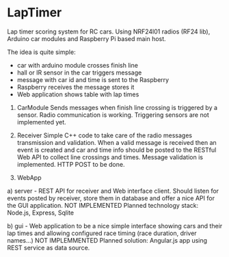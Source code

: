# LapTimer
Lap timer scoring system for RC cars.
Using NRF24l01 radios (RF24 lib),  Arduino car modules 
and Raspberry Pi based main host.

The idea is quite simple:
- car with arduino module crosses finish line
- hall or IR sensor in the car triggers message
- message with car id and time is sent to the Raspberry
- Raspberry receives the message stores it
- Web application shows table with lap times

1. CarModule 
Sends messages when finish line crossing is triggered by a sensor.
Radio communication is working.
Triggering sensors are not implemented yet. 

2. Receiver
Simple C++ code to take care of the radio messages transmission and validation.
When a valid message is received then an event is created and car and time info
should be posted to the RESTful Web API to collect line crossings and times.
Message validation is implemented. HTTP POST to be done.

3. WebApp

a) server - REST API for receiver and Web interface client. 
Should listen for events posted by receiver, store them in database 
and offer a nice API for the GUI application.
NOT IMPLEMENTED 
Planned technology stack: Node.js, Express, Sqlite

b) gui - Web application to be a nice simple interface showing cars and 
their lap times and allowing configured race timing (race duration, driver names...)
NOT IMPLEMMENTED
Planned solution: Angular.js app using REST service as data source.

